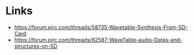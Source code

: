 # Links

- https://forum.pjrc.com/threads/58735-Wavetable-Synthesis-From-SD-Card
- https://forum.pjrc.com/threads/62587-WaveTable-audio-Datas-and-structures-on-SD
